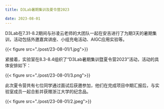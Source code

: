```yaml
---
title: D3Lab暑期集训及夏令营2023

date: 2023-08-01
---
```



<!--more-->
D3Lab在7.31-8.2期间与孙凌云老师的大团队一起在安吉进行了为期3天的暑期集训，活动包括外邀嘉宾讲座、小组充电活动、AIGC应用实验等。

{{< figure src="./post/23-08-01/1.jpg">}}

紧接着，实验室在8.3-8.4组织了“D3Lab暑期集训暨夏令营2023”活动，活动的具体安排如下：

{{< figure src="./post/23-08-01/3.png">}}



此次夏令营共有七位同学通过面试后获邀参加，他们在完成项目中期汇报后，与实验室成员一起合影并获赠浙江大学的纪念品。

{{< figure src="./post/23-08-01/2.jpeg">}}